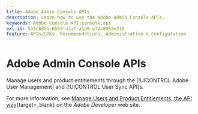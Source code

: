 ```yaml
---
title: Adobe Admin Console APIs
description: Learn how to use the Adobe Admin Console APIs.
keywords: Adobe Console API;console;api
exl-id: 515cb851-6553-42af-a1a9-e72c8952e210
feature: APIs/SDKs, Recommendations, Administration & Configuration
---
```

# Adobe Admin Console APIs

Manage users and product entitlements through the [!UICONTROL Adobe User Management] and [!UICONTROL User Sync API]s.

For more information, see [Manage Users and Product Entitlements, the API way](https://developer.adobe.com/umapi/){target=_blank} on the *Adobe Developer* web site.

